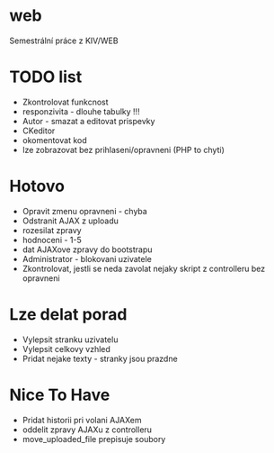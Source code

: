 # web
Semestrální práce z KIV/WEB

# TODO list
* Zkontrolovat funkcnost
* responzivita - dlouhe tabulky !!!
* Autor - smazat a editovat prispevky
* CKeditor
* okomentovat kod
* lze zobrazovat bez prihlaseni/opravneni (PHP to chyti)

# Hotovo
* Opravit zmenu opravneni - chyba
* Odstranit AJAX z uploadu
* rozesilat zpravy
* hodnoceni - 1-5
* dat AJAXove zpravy do bootstrapu
* Administrator - blokovani uzivatele
* Zkontrolovat, jestli se neda zavolat nejaky skript z controlleru bez opravneni

# Lze delat porad
* Vylepsit stranku uzivatelu
* Vylepsit celkovy vzhled
* Pridat nejake texty - stranky jsou prazdne

# Nice To Have
* Pridat historii pri volani AJAXem
* oddelit zpravy AJAXu z controlleru
* move\_uploaded\_file prepisuje soubory
